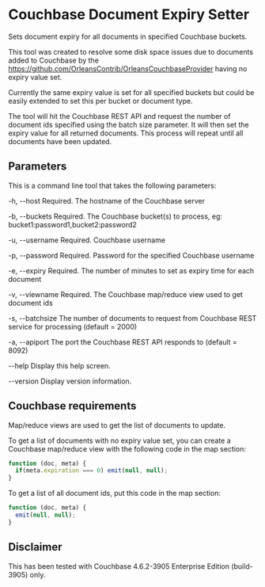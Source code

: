 # Couchbase Document Expiry Setter

Sets document expiry for all documents in specified Couchbase buckets.

This tool was created to resolve some disk space issues due to documents added to Couchbase by the https://github.com/OrleansContrib/OrleansCouchbaseProvider having no expiry value set. 

Currently the same expiry value is set for all specified buckets but could be easily extended to set this per bucket or document type.

The tool will hit the Couchbase REST API and request the number of document ids specified using the batch size parameter. It will then set the expiry value for all returned documents. This process will repeat until all documents have been updated. 

## Parameters

This is a command line tool that takes the following parameters:

-h, --host         Required. The hostname of the Couchbase server

-b, --buckets      Required. The Couchbase bucket(s) to process, eg: bucket1:password1,bucket2:password2

-u, --username     Required. Couchbase username

-p, --password     Required. Password for the specified Couchbase username

-e, --expiry       Required. The number of minutes to set as expiry time for each document

-v, --viewname     Required. The Couchbase map/reduce view used to get document ids

-s, --batchsize    The number of documents to request from Couchbase REST service for processing (default = 2000)

-a, --apiport      The port the Couchbase REST API responds to (default = 8092)

--help             Display this help screen.

--version          Display version information.

## Couchbase requirements

Map/reduce views are used to get the list of documents to update.

To get a list of documents with no expiry value set, you can create a Couchbase map/reduce view with the following code in the map section:

```javascript
function (doc, meta) {
  if(meta.expiration === 0) emit(null, null);
}
```

To get a list of all document ids, put this code in the map section:

```javascript
function (doc, meta) {
  emit(null, null);
}
```

## Disclaimer

This has been tested with Couchbase 4.6.2-3905 Enterprise Edition (build-3905) only.
